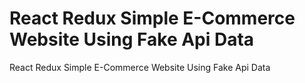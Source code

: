 # React Redux Simple E-Commerce Website Using Fake Api Data
 React Redux Simple E-Commerce Website Using Fake Api Data
